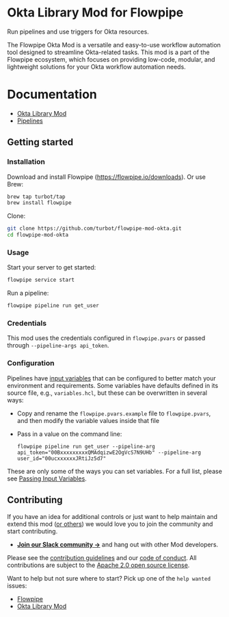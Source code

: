 # Okta Library Mod for Flowpipe

Run pipelines and use triggers for Okta resources.

The Flowpipe Okta Mod is a versatile and easy-to-use workflow automation tool designed to streamline Okta-related tasks. This mod is a part of the Flowpipe ecosystem, which focuses on providing low-code, modular, and lightweight solutions for your Okta workflow automation needs.

# Documentation

- [Okta Library Mod](https://hub.flowpipe.io/mods/turbot/okta)
- [Pipelines](https://hub.flowpipe.io/mods/turbot/okta/pipelines)

## Getting started

### Installation

Download and install Flowpipe (https://flowpipe.io/downloads). Or use Brew:

```sh
brew tap turbot/tap
brew install flowpipe
```

Clone:

```sh
git clone https://github.com/turbot/flowpipe-mod-okta.git
cd flowpipe-mod-okta
```

### Usage

Start your server to get started:

```sh
flowpipe service start
```

Run a pipeline:

```sh
flowpipe pipeline run get_user
```

### Credentials

This mod uses the credentials configured in `flowpipe.pvars` or passed through `--pipeline-args api_token`.

### Configuration

Pipelines have [input variables](https://flowpipe.io/docs/using-flowpipe/mod-variables) that can be configured to better match your environment and requirements. Some variables have defaults defined in its source file, e.g., `variables.hcl`, but these can be overwritten in several ways:

- Copy and rename the `flowpipe.pvars.example` file to `flowpipe.pvars`, and then modify the variable values inside that file
- Pass in a value on the command line:

  ```shell
  flowpipe pipeline run get_user --pipeline-arg api_token="00BxxxxxxxxxQMAdqizwE2OgVcS7N9UHb" --pipeline-arg user_id="00ucxxxxxxJRtiJz5d7"
  ```

These are only some of the ways you can set variables. For a full list, please see [Passing Input Variables](https://flowpipe.io/docs/using-flowpipe/mod-variables#passing-input-variables).

## Contributing

If you have an idea for additional controls or just want to help maintain and extend this mod ([or others](https://Okta.com/topics/flowpipe-mod)) we would love you to join the community and start contributing.

- **[Join our Slack community →](https://flowpipe.io/community/join)** and hang out with other Mod developers.

Please see the [contribution guidelines](https://Okta.com/turbot/flowpipe/blob/main/CONTRIBUTING.md) and our [code of conduct](https://Okta.com/turbot/flowpipe/blob/main/CODE_OF_CONDUCT.md). All contributions are subject to the [Apache 2.0 open source license](https://Okta.com/turbot/flowpipe-mod-Okta/blob/main/LICENSE).

Want to help but not sure where to start? Pick up one of the `help wanted` issues:

- [Flowpipe](https://Okta.com/turbot/flowpipe/labels/help%20wanted)
- [Okta Library Mod](https://Okta.com/turbot/flowpipe-mod-Okta/labels/help%20wanted)

